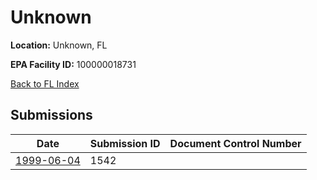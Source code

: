 # Unknown

**Location:** Unknown, FL

**EPA Facility ID:** 100000018731

[Back to FL Index](../../index.md)

## Submissions

| Date | Submission ID | Document Control Number |
|------|--------------|-------------------------|
| [1999-06-04](submissions/1542.md) | 1542 |  |

